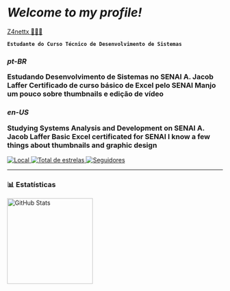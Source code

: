 # *Welcome to my profile!*
[Z4nettx 🧑🏽‍💻](https://github.com/Z4nettx)


**`Estudante do Curso Técnico de Desenvolvimento de Sistemas`** 

<h3>
   
*pt-BR*
   
Estudando Desenvolvimento de Sistemas no SENAI A. Jacob Laffer
Certificado de curso básico de Excel pelo SENAI
Manjo um pouco sobre thumbnails e edição de vídeo
 </h3>
<h3>
   
*en-US* 
 
Studying Systems Analysis and Development on SENAI A. Jacob Laffer 
Basic Excel certificated for SENAI
I know a few things about thumbnails and graphic design 
</h3>


<p align="left">
    <a href="">
        <img 
            alt="Local" 
            title="Localização" 
            src="https://custom-icon-badges.demolab.com/badge/São Paulo-BR-blue?style=for-the-badge&logo=location&logoColor=white"
        />
    </a> 
    <a href="https://github.com/Z4nettx?tab=repositories&sort=stargazers">
        <img 
            alt="Total de estrelas" 
            title="Total de estrelas GitHub" 
            src="https://custom-icon-badges.demolab.com/github/stars/Z4nettx?color=55960c&style=for-the-badge&labelColor=488207&logo=star&label=estrelas"
        />
    </a>
    <a href="https://github.com/Z4nettx?tab=followers">
        <img 
            alt="Seguidores" 
            title="Me siga no GitHub" 
            src="https://custom-icon-badges.demolab.com/github/followers/Z4nettx?color=236ad3&labelColor=1155ba&style=for-the-badge&logo=github&label=Seguidores&logoColor=white"
        />
    </a>
</p>


---

### 📊 Estatísticas

<p>
<img 
      align="left" 
      alt="GitHub Stats" 
      height="200" 
      src="https://github-readme-stats.vercel.app/api/top-langs/?username=Z4nettx&theme=tokyonight&layout=compact&custom_title=Tecnologias&langs_count=9"/>
</p>


